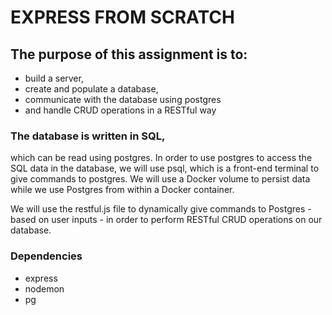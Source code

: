# EXPRESS FROM SCRATCH

## The purpose of this assignment is to:
- build a server,
- create and populate a database,
- communicate with the database using postgres
- and handle CRUD operations in a RESTful way

### The database is written in SQL, 
which can be read using postgres. In order to use postgres to access the SQL data in the database, we will use psql, which is a front-end terminal to give commands to postgres. We will use a Docker volume to persist data while we use Postgres from within a Docker container. 

We will use the restful.js file to dynamically give commands to Postgres - based on user inputs - in order to perform RESTful CRUD operations on our database.

### Dependencies
- express
- nodemon
- pg